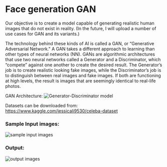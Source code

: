 # Face generation GAN
Our objective is to create a model capable of generating realistic human images that do not exist in reality. (In the future, I will upload a number of use cases for GAN and its variants.)

The technology behind these kinds of AI is called a GAN, or “Generative Adversarial Network." A GAN takes a different approach to learning than other types of neural networks (NN). GANs are algorithmic architectures that use two neural networks called a Generator and a Discriminator, which “compete” against one another to create the desired result. The Generator’s job is to create realistic looking fake images, while the Discriminator’s job is to distinguish between real images and fake images. If both are functioning at high levels, the result is images that are seemingly identical to real-life photos.

GAN Architecture: 
![Generator-Discriminator model](https://github.com/nageshsinghc4/Face-generation-GAN/blob/master/0_DUjeBdOFn-89W5WL.png)


Datasets can be downloaded from: https://www.kaggle.com/jessicali9530/celeba-dataset



### Sample Input images:

![sample input images](https://github.com/adegokeisrael/Face-generation-GAN/blob/master/Capture.PNG)


### Output:

![output images](https://github.com/adegokeisrael/Face-generation-GAN/blob/master/visual%20(2).gif)
